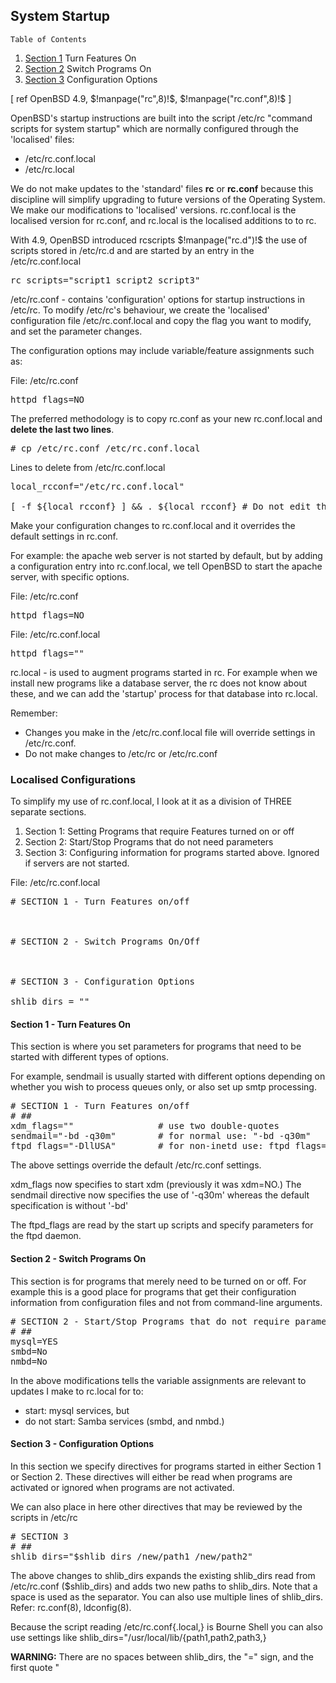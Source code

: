 ##  System Startup

<div class="toc">

    Table of Contents
    
<ol>
  <li><a href="#Section1" class="anchBlue">Section 1</a> Turn Features On</li>
  <li><a href="#Section2" class="anchBlue">Section 2</a> Switch Programs On</li>
  <li><a href="#Section3" class="anchBlue">Section 3</a> Configuration Options</li>
</ol>

</div>

[ ref OpenBSD 4.9, $!manpage("rc",8)!$, $!manpage("rc.conf",8)!$ ]

OpenBSD's startup instructions are built into the script /etc/rc
"command scripts for system startup" which are normally configured 
through the 'localised' files:

- /etc/rc.conf.local
- /etc/rc.local

We do not make updates to the 'standard' files __rc__ or __rc.conf__
because this discipline will simplify upgrading to future versions of the
Operating System. We make our modifications to 'localised' versions. 
rc.conf.local is the localised version for rc.conf, and rc.local 
is the localised additions to to rc.

With 4.9, OpenBSD introduced rcscripts $!manpage("rc.d")!$ the use of
scripts stored in /etc/rc.d and are started by an entry in the /etc/rc.conf.local

<pre class="config-file">
rc_scripts="script1 script2 script3"
</pre>

/etc/rc.conf - contains 'configuration' options for startup instructions in /etc/rc. 
To modify /etc/rc's behaviour, we create the 'localised' configuration file /etc/rc.conf.local
and copy the flag you want to modify, and set the parameter changes. 

The configuration options may include variable/feature assignments such as:

File: /etc/rc.conf

<pre class="config-file">
httpd_flags=NO
</pre>

The preferred methodology is to copy rc.conf as your new rc.conf.local and 
**delete the last two lines**. 

<pre class="command-line">
# cp /etc/rc.conf /etc/rc.conf.local
</pre>

Lines to delete from /etc/rc.conf.local

<pre class="config-file">
local_rcconf="/etc/rc.conf.local"

[ -f ${local_rcconf} ] && . ${local_rcconf} # Do not edit this line
</pre>


Make your configuration changes to rc.conf.local and it overrides the 
default settings in rc.conf.

For example: the apache web server is not started by default, but by
adding a configuration entry into rc.conf.local, we tell OpenBSD
to start the apache server, with specific options.

File: /etc/rc.conf

<pre class="config-file">
httpd_flags=NO
</pre>

File: /etc/rc.conf.local

<pre class="config-file">
httpd_flags=""
</pre>

rc.local - is used to augment programs started in rc. For example
when we install new programs like a database server, the rc does not
know about these, and we can add the 'startup' process for that
database into rc.local.
  
Remember:

-   Changes you make in the /etc/rc.conf.local file will override 
    settings in /etc/rc.conf.
-   Do not make changes to /etc/rc or /etc/rc.conf

### <a name="rc.conf.local"></a>Localised Configurations
 
To simplify my use of rc.conf.local, I look at it as a division of
THREE separate sections.

1.  Section 1: Setting Programs that require Features turned on or off
2.  Section 2: Start/Stop Programs that do not need parameters
3.  Section 3: Configuring information for programs started above. Ignored if 
    servers are not started.

<p class="pFileReference">File: /etc/rc.conf.local

<pre class="config-file">
# SECTION 1 - Turn Features on/off



# SECTION 2 - Switch Programs On/Off



# SECTION 3 - Configuration Options

shlib_dirs = ""
</pre>


#### <a name="Section1"></a>Section 1 - Turn Features On

This section is where you set parameters for programs that need to be started 
with different types of options.
  
For example, sendmail is usually started with different options depending on 
whether you wish to process queues only, or also set up smtp processing.
  
<pre class="config-file">
# SECTION 1 - Turn Features on/off
# ##
xdm_flags=""                # use two double-quotes
sendmail="-bd -q30m"        # for normal use: "-bd -q30m" 
ftpd_flags="-DllUSA"        # for non-inetd use: ftpd_flags="-D"
</pre>

The above settings override the default /etc/rc.conf settings. 

xdm_flags now specifies to start xdm (previously it was xdm=NO.) The sendmail 
directive now specifies the use of '-q30m' whereas the default specification is 
without '-bd' 
  
The ftpd_flags are read by the start up scripts and specify parameters for 
the ftpd daemon.



#### <a name="Section2"></a>Section 2 - Switch Programs On

This section is for programs that merely need to be turned on or off. For example 
this is a good place for programs that get their configuration information from 
configuration files and not from command-line arguments.
  
 
<pre class="config-file">
# SECTION 2 - Start/Stop Programs that do not require parameters
# ##
mysql=YES
smbd=No
nmbd=No
</pre>

In the above modifications tells the variable assignments are relevant
to updates I make to rc.local for to:

- start: mysql services, but 
- do not start: Samba services (smbd, and nmbd.)

#### <a name="Section3"></a>Section 3 - Configuration Options

In this section we specify directives for programs started in either Section 
1 or Section 2. These directives will either be read when programs are activated 
or ignored when programs are not activated.
  
We can also place in here other directives that may be reviewed by the scripts 
in /etc/rc
  
<pre class="config-file">
# SECTION 3
# ##
shlib_dirs="$shlib_dirs /new/path1 /new/path2"
</pre>

The above changes to shlib_dirs expands the existing shlib_dirs read from /etc/rc.conf 
($shlib_dirs) and adds two new paths to shlib_dirs. Note that a space is used 
as the separator. You can also use multiple lines of shlib_dirs. Refer: rc.conf(8), 
ldconfig(8). 

Because the script reading /etc/rc.conf{.local,} is Bourne Shell 
you can also use settings like shlib_dirs="/usr/local/lib/{path1,path2,path3,}
  
<b>WARNING:</b> There are no spaces between shlib_dirs, the "=" sign, 
  and the first quote "
